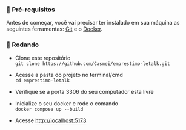 
  ### 🏁 Pré-requisitos
  Antes de começar, você vai precisar ter instalado em sua máquina as seguintes ferramentas:
  [Git](https://git-scm.com) e o [Docker](https://www.docker.com/).

  ### 🎲 Rodando
  - Clone este repositório <br>
  ```git clone https://github.com/Casmei/emprestimo-letalk.git```

  - Acesse a pasta do projeto no terminal/cmd <br>
  ```cd emprestimo-letalk```
  - Verifique se a porta 3306 do seu computador esta livre
  - Inicialize o seu docker e rode o comando <br>```docker compose up --build```
  - Acesse <http://localhost:5173>

